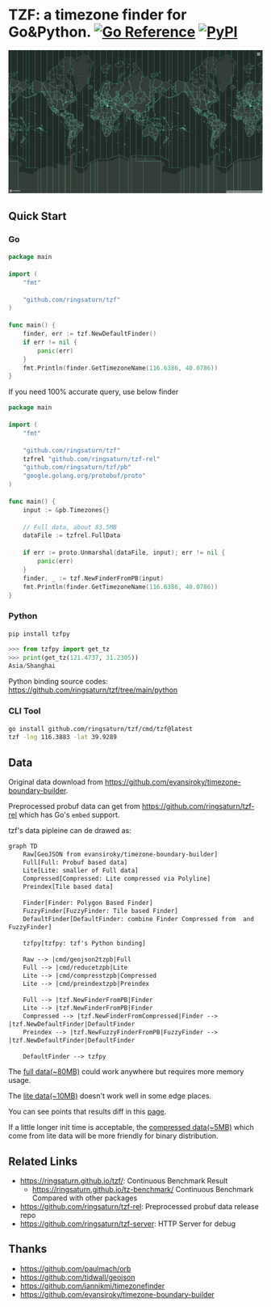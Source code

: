 # TZF: a timezone finder for Go&Python. [![Go Reference](https://pkg.go.dev/badge/github.com/ringsaturn/tzf.svg)](https://pkg.go.dev/github.com/ringsaturn/tzf) [![PyPI](https://img.shields.io/pypi/v/tzfpy)](https://pypi.org/project/tzfpy/)

![](https://github.com/ringsaturn/tzf/blob/gh-pages/docs/tzf-social-media.png?raw=true)

## Quick Start

### Go

```go
package main

import (
	"fmt"

	"github.com/ringsaturn/tzf"
)

func main() {
	finder, err := tzf.NewDefaultFinder()
	if err != nil {
		panic(err)
	}
	fmt.Println(finder.GetTimezoneName(116.6386, 40.0786))
}
```

If you need 100% accurate query, use below finder

```go
package main

import (
	"fmt"

	"github.com/ringsaturn/tzf"
	tzfrel "github.com/ringsaturn/tzf-rel"
	"github.com/ringsaturn/tzf/pb"
	"google.golang.org/protobuf/proto"
)

func main() {
	input := &pb.Timezones{}

	// Full data, about 83.5MB
	dataFile := tzfrel.FullData

	if err := proto.Unmarshal(dataFile, input); err != nil {
		panic(err)
	}
	finder, _ := tzf.NewFinderFromPB(input)
	fmt.Println(finder.GetTimezoneName(116.6386, 40.0786))
}
```

### Python

```console
pip install tzfpy
```

```py
>>> from tzfpy import get_tz
>>> print(get_tz(121.4737, 31.2305))
Asia/Shanghai
```

Python binding source codes: <https://github.com/ringsaturn/tzf/tree/main/python>

### CLI Tool

```bash
go install github.com/ringsaturn/tzf/cmd/tzf@latest
tzf -lng 116.3883 -lat 39.9289
```

## Data

Original data download from <https://github.com/evansiroky/timezone-boundary-builder>.

Preprocessed probuf data can get from <https://github.com/ringsaturn/tzf-rel> which has Go's `embed` support.

tzf's data pipleine can de drawed as:

```mermaid
graph TD
    Raw[GeoJSON from evansiroky/timezone-boundary-builder]
    Full[Full: Probuf based data]
    Lite[Lite: smaller of Full data]
    Compressed[Compressed: Lite compressed via Polyline]
    Preindex[Tile based data]

    Finder[Finder: Polygon Based Finder]
    FuzzyFinder[FuzzyFinder: Tile based Finder]
    DefaultFinder[DefaultFinder: combine Finder Compressed from  and FuzzyFinder]

    tzfpy[tzfpy: tzf's Python binding]

    Raw --> |cmd/geojson2tzpb|Full
    Full --> |cmd/reducetzpb|Lite
    Lite --> |cmd/compresstzpb|Compressed
    Lite --> |cmd/preindextzpb|Preindex

    Full --> |tzf.NewFinderFromPB|Finder
    Lite --> |tzf.NewFinderFromPB|Finder
    Compressed --> |tzf.NewFinderFromCompressed|Finder --> |tzf.NewDefaultFinder|DefaultFinder
    Preindex --> |tzf.NewFuzzyFinderFromPB|FuzzyFinder --> |tzf.NewDefaultFinder|DefaultFinder

    DefaultFinder --> tzfpy
```

The [full data(~80MB)][full-link] could work anywhere but requires more memory usage.

The [lite data(~10MB)][lite-link] doesn't work well in some edge places.

You can see points that results diff in this [page][points_not_equal].

If a little longer init time is acceptable,
the [compressed data(~5MB)][compressd-link] which come from lite data
will be more friendly for binary distribution.

[full-link]: https://github.com/ringsaturn/tzf-rel/blob/main/combined-with-oceans.pb
[lite-link]: https://github.com/ringsaturn/tzf-rel/blob/main/combined-with-oceans.reduce.pb
[points_not_equal]: https://geojson.io/#id=gist:ringsaturn/2d958e7f0a279a7411c04907f255955a
[compressd-link]: https://github.com/ringsaturn/tzf-rel/blob/main/combined-with-oceans.reduce.compress.pb

## Related Links

- <https://ringsaturn.github.io/tzf/>: Continuous Benchmark Result
  - <https://ringsaturn.github.io/tz-benchmark/> Continuous Benchmark Compared with other packages
- <https://github.com/ringsaturn/tzf-rel>: Preprocessed probuf data release repo
- <https://github.com/ringsaturn/tzf-server>: HTTP Server for debug

## Thanks

- <https://github.com/paulmach/orb>
- <https://github.com/tidwall/geojson>
- <https://github.com/jannikmi/timezonefinder>
- <https://github.com/evansiroky/timezone-boundary-builder>
